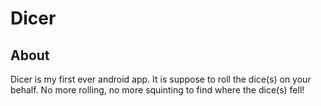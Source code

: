 # Dicer
## About 
Dicer is my first ever android app. It is suppose to roll the dice(s) on your behalf. 
No more rolling, no more squinting to find where the dice(s) fell!

